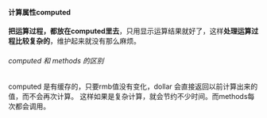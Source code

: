 #### 计算属性computed

**把运算过程，都放在computed里去**，只用显示运算结果就好了，这样**处理运算过程比较复杂的**，维护起来就没有那么麻烦。

###### computed 和 methods 的区别

computed 是有缓存的，只要rmb值没有变化，dollar 会直接返回以前计算出来的值，而不会再次计算。 这样如果是复杂计算，就会节约不少时间。而methods每次都会调用。